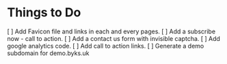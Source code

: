 # Things to Do

[ ] Add Favicon file and links in each and every pages.
[ ] Add a subscribe now - call to action.
[ ] Add a contact us form with invisible captcha.
[ ] Add google analytics code.
[ ] Add call to action links.
[ ] Generate a demo subdomain for demo.byks.uk
